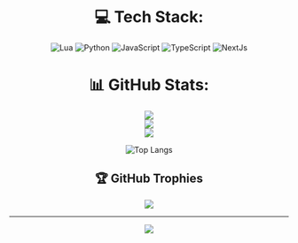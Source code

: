 <div align="center">

# 💻 Tech Stack:
![Lua](https://img.shields.io/badge/lua-%232C2D72.svg?style=for-the-badge&logo=lua&logoColor=white) ![Python](https://img.shields.io/badge/python-3670A0?style=for-the-badge&logo=python&logoColor=ffdd54) ![JavaScript](https://img.shields.io/badge/javascript-%23323330.svg?style=for-the-badge&logo=javascript&logoColor=%23F7DF1E) ![TypeScript](https://shields.io/badge/TypeScript-3178C6?logo=TypeScript&logoColor=FFF&style=for-the-badge) ![NextJs](https://img.shields.io/badge/next.js-000000?style=for-the-badge&logo=nextdotjs&logoColor=white)
# 📊 GitHub Stats:
![](https://github-readme-stats.vercel.app/api?username=fleurdefontaine&theme=dark&hide_border=false&include_all_commits=true&count_private=true)<br/>
![](https://github-readme-streak-stats.herokuapp.com/?user=fleurdefontaine&theme=dark&hide_border=false)<br/>
![](https://github-readme-stats.vercel.app/api/top-langs/?username=fleurdefontaine&theme=dark&hide_border=false&include_all_commits=true&count_private=true&layout=compact)

![Top Langs](https://github-readme-stats-git-masterrstaa-rickstaa.vercel.app/api/top-langs/?username=fleurdefontaine&theme=tokyonight)

## 🏆 GitHub Trophies
![](https://github-profile-trophy.vercel.app/?username=fleurdefontaine&theme=radical&no-frame=false&no-bg=true&margin-w=4)

---
[![](https://visitcount.itsvg.in/api?id=fleurdefontaine&icon=0&color=0)](https://visitcount.itsvg.in)

</div>
